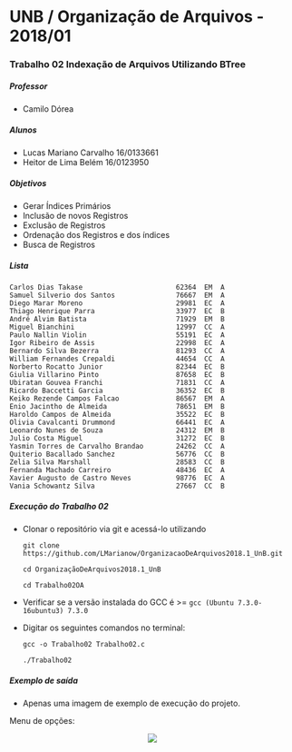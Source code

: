 # UNB / Organização de Arquivos - 2018/01
### Trabalho 02 Indexação de Arquivos Utilizando BTree

##### Professor 
- Camilo Dórea

##### Alunos
- Lucas Mariano Carvalho 16/0133661
- Heitor de Lima Belém   16/0123950

##### Objetivos
- Gerar Índices Primários
- Inclusão de novos Registros
- Exclusão de Registros
- Ordenação dos Registros e dos índices
- Busca de Registros

##### Lista

  ```
Carlos Dias Takase                       62364  EM  A
Samuel Silverio dos Santos               76667  EM  A
Diego Marar Moreno                       29981  EC  A
Thiago Henrique Parra                    33977  EC  B
André Alvim Batista                      71929  EM  B
Miguel Bianchini                         12997  CC  A
Paulo Nallin Violin                      55191  EC  A
Igor Ribeiro de Assis                    22998  EC  A
Bernardo Silva Bezerra                   81293  CC  A
William Fernandes Crepaldi               44654  CC  A
Norberto Rocatto Junior                  82344  EC  B
Giulia Villarino Pinto                   87658  EC  B
Ubiratan Gouvea Franchi                  71831  CC  A
Ricardo Baccetti Garcia                  36352  EC  B
Keiko Rezende Campos Falcao              86567  EM  A
Enio Jacintho de Almeida                 78651  EM  B
Haroldo Campos de Almeida                35522  EC  B
Olivia Cavalcanti Drummond               66441  EC  A
Leonardo Nunes de Souza                  24312  EM  B
Julio Costa Miguel                       31272  EC  B
Yasmin Torres de Carvalho Brandao        24262  CC  A
Quiterio Bacallado Sanchez               56776  CC  B
Zelia Silva Marshall                     28583  CC  B
Fernanda Machado Carreiro                48436  EC  A
Xavier Augusto de Castro Neves           98776  EC  A
Vania Schowantz Silva                    27667  CC  B

  ```

##### Execução do Trabalho 02
- Clonar o repositório via git e acessá-lo utilizando
  ```
  git clone https://github.com/LMarianow/OrganizacaoDeArquivos2018.1_UnB.git
  ```
  ```
  cd OrganizaçãoDeArquivos2018.1_UnB
  ```
  ```
  cd Trabalho02OA
  ```
- Verificar se a versão instalada do GCC é >= ``` gcc (Ubuntu 7.3.0-16ubuntu3) 7.3.0 ```

- Digitar os seguintes comandos no terminal:
  ```
  gcc -o Trabalho02 Trabalho02.c
  ```

  ```
  ./Trabalho02
  ```

##### Exemplo de saída
- Apenas uma imagem de exemplo de execução do projeto.

Menu de opções:
<p align="center">
<img src="https://i.imgur.com/q9bO6VF.png">
</p>